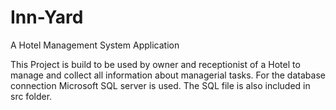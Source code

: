 # Inn-Yard
A Hotel Management System Application

This Project is build to be used by owner and receptionist of a Hotel to manage and collect all information about managerial tasks. 
For the database connection Microsoft SQL server is used. The SQL file is also included in src folder.
